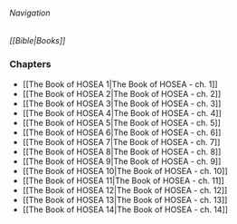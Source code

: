 ###### Navigation
*[[Bible|Books]]*

### Chapters
- [[The Book of HOSEA 1|The Book of HOSEA - ch. 1]]
- [[The Book of HOSEA 2|The Book of HOSEA - ch. 2]]
- [[The Book of HOSEA 3|The Book of HOSEA - ch. 3]]
- [[The Book of HOSEA 4|The Book of HOSEA - ch. 4]]
- [[The Book of HOSEA 5|The Book of HOSEA - ch. 5]]
- [[The Book of HOSEA 6|The Book of HOSEA - ch. 6]]
- [[The Book of HOSEA 7|The Book of HOSEA - ch. 7]]
- [[The Book of HOSEA 8|The Book of HOSEA - ch. 8]]
- [[The Book of HOSEA 9|The Book of HOSEA - ch. 9]]
- [[The Book of HOSEA 10|The Book of HOSEA - ch. 10]]
- [[The Book of HOSEA 11|The Book of HOSEA - ch. 11]]
- [[The Book of HOSEA 12|The Book of HOSEA - ch. 12]]
- [[The Book of HOSEA 13|The Book of HOSEA - ch. 13]]
- [[The Book of HOSEA 14|The Book of HOSEA - ch. 14]]
